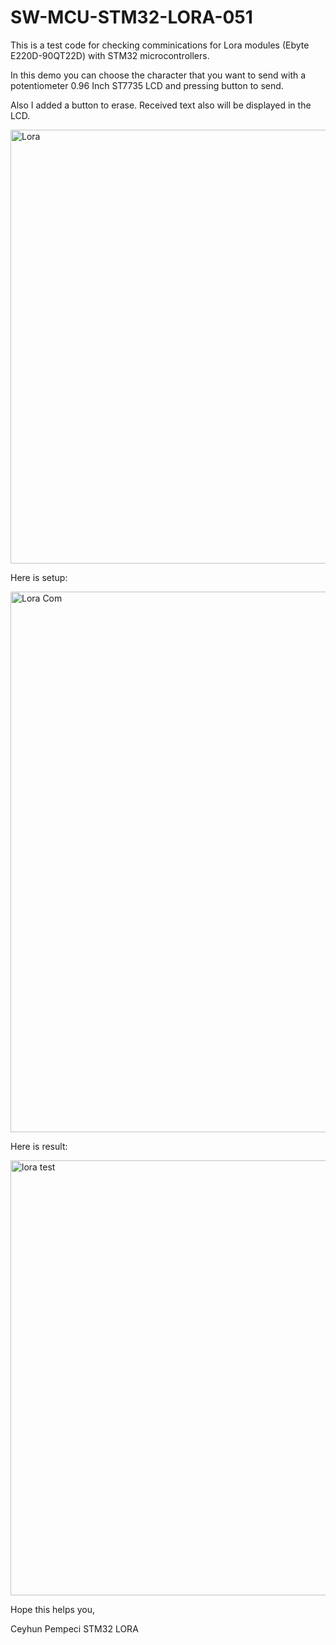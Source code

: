 # SW-MCU-STM32-LORA-051

This is a test code for checking comminications for Lora modules (Ebyte E220D-90QT22D) with STM32 microcontrollers.



In this demo you can choose the character that you want to send with a potentiometer 0.96 Inch ST7735 LCD and pressing button to send.

Also I added a button to erase. Received text also will be displayed in the LCD. 


<img width="694" alt="Lora" src="https://github.com/user-attachments/assets/942e4249-b667-4fbd-a315-5b6e6ec75c9a">


Here is setup:

<img width="865" alt="Lora Com" src="https://github.com/user-attachments/assets/25f77217-debb-4ff6-87b2-8b92ee8a077d">

Here is result:

<img width="696" alt="lora test" src="https://github.com/user-attachments/assets/38dcd5fd-0ded-491f-a4b2-420f06e35f02">




Hope this helps you,

Ceyhun Pempeci STM32 LORA
